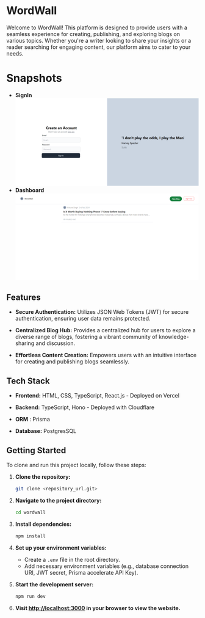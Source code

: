 # WordWall

Welcome to WordWall! This platform is designed to provide users with a seamless experience for creating, publishing, and exploring blogs on various topics. Whether you're a writer looking to share your insights or a reader searching for engaging content, our platform aims to cater to your needs.

# Snapshots
- **SignIn** ![Signup](./signup(wordwall).png)
- **Dashboard** ![Signup](./landing.png)

## Features

- **Secure Authentication:** Utilizes JSON Web Tokens (JWT) for secure authentication, ensuring user data remains protected.
  
- **Centralized Blog Hub:** Provides a centralized hub for users to explore a diverse range of blogs, fostering a vibrant community of knowledge-sharing and discussion.

- **Effortless Content Creation:** Empowers users with an intuitive interface for creating and publishing blogs seamlessly.

## Tech Stack

- **Frontend:** HTML, CSS, TypeScript, React.js - Deployed on Vercel
  
- **Backend:** TypeScript, Hono - Deployed with Cloudflare 
- **ORM** : Prisma
  
- **Database:** PostgresSQL

## Getting Started

To clone and run this project locally, follow these steps:

1. **Clone the repository:**

    ```bash
    git clone <repository_url.git>
    ```

2. **Navigate to the project directory:**

    ```bash
    cd wordwall
    ```

3. **Install dependencies:**

    ```bash
    npm install
    ```

4. **Set up your environment variables:**

    - Create a `.env` file in the root directory.
    - Add necessary environment variables (e.g., database connection URI, JWT secret, Prisma accelerate API Key).

5. **Start the development server:**

    ```bash
    npm run dev
    ```

6. **Visit [http://localhost:3000](http://localhost:3000) in your browser to view the website.**
